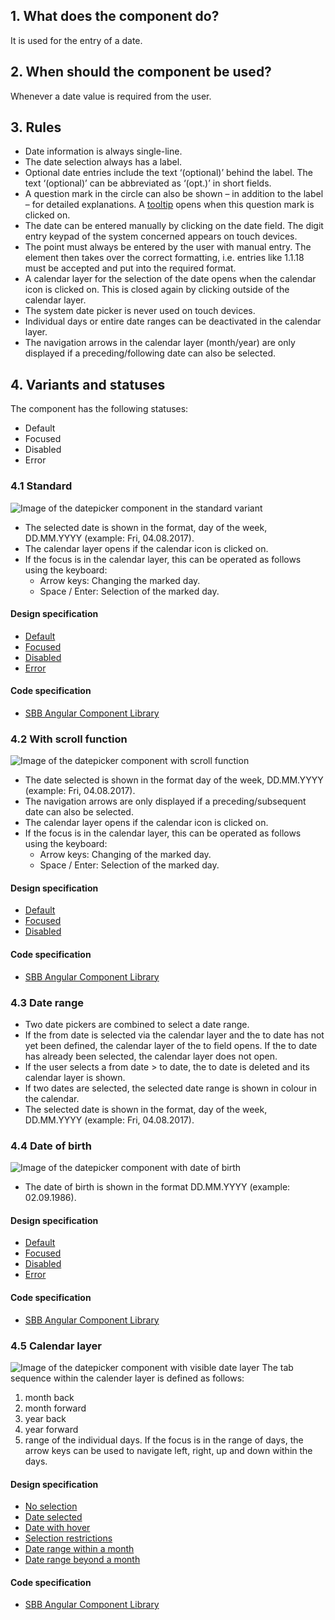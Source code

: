 ## 1. What does the component do?
It is used for the entry of a date.

## 2. When should the component be used?
Whenever a date value is required from the user.

## 3. Rules
* Date information is always single-line.
* The date selection always has a label.
* Optional date entries include the text ‘(optional)’ behind the label. The text ‘(optional)’ can be abbreviated as ‘(opt.)’ in short fields.
* A question mark in the circle can also be shown – in addition to the label – for detailed explanations. A [tooltip](https://digital.sbb.ch/en/components/tooltip) opens when this question mark is clicked on.
* The date can be entered manually by clicking on the date field. The digit entry keypad of the system concerned appears on touch devices.
* The point must always be entered by the user with manual entry. The element then takes over the correct formatting, i.e. entries like 1.1.18 must be accepted and put into the required format.
* A calendar layer for the selection of the date opens when the calendar icon is clicked on. This is closed again by clicking outside of the calendar layer.
* The system date picker is never used on touch devices.
* Individual days or entire date ranges can be deactivated in the calendar layer.
* The navigation arrows in the calendar layer (month/year) are only displayed if a preceding/following date can also be selected.

## 4. Variants and statuses
The component has the following statuses: 
* Default
* Focused
* Disabled
* Error

### 4.1 Standard
![Image of the datepicker component in the standard variant](https://raw.githubusercontent.com/sbb-design-systems/sbb-design-system/master/website/components/datepicker/images/datepicker_default.png 'class: image')
* The selected date is shown in the format, day of the week, DD.MM.YYYY (example: Fri, 04.08.2017).
* The calendar layer opens if the calendar icon is clicked on.
* If the focus is in the calendar layer, this can be operated as follows using the keyboard:
    * Arrow keys: Changing the marked day.
    * Space / Enter: Selection of the marked day.

#### Design specification
* [Default](https://sbb.invisionapp.com/d/main#/console/15744722/327605628/inspect)
* [Focused](https://sbb.invisionapp.com/d/main#/console/15744722/327605629/inspect)
* [Disabled](https://sbb.invisionapp.com/d/main#/console/15744722/327605630/inspect)
* [Error](https://sbb.invisionapp.com/d/main#/console/15744722/377703710/inspect)

#### Code specification
* [SBB Angular Component Library](https://sbb-angular.app.sbb.ch/latest/content/datepicker)

### 4.2 With scroll function
![Image of the datepicker component with scroll function](https://raw.githubusercontent.com/sbb-design-systems/sbb-design-system/master/website/components/datepicker/images/datepicker_pageable.png 'class: image')
* The date selected is shown in the format day of the week, DD.MM.YYYY (example: Fri, 04.08.2017).
* The navigation arrows are only displayed if a preceding/subsequent date can also be selected.
* The calendar layer opens if the calendar icon is clicked on.
* If the focus is in the calendar layer, this can be operated as follows using the keyboard:
    * Arrow keys: Changing of the marked day.
    * Space / Enter: Selection of the marked day.

#### Design specification
* [Default](https://sbb.invisionapp.com/d/main#/console/15744722/327605631/inspect)
* [Focused](https://sbb.invisionapp.com/d/main#/console/15744722/327605632/inspect)
* [Disabled](https://sbb.invisionapp.com/d/main#/console/15744722/327605633/inspect)

#### Code specification
* [SBB Angular Component Library](https://sbb-angular.app.sbb.ch/latest/content/datepicker)

### 4.3 Date range
* Two date pickers are combined to select a date range.
* If the from date is selected via the calendar layer and the to date has not yet been defined, the calendar layer of the to field opens. If the to date has already been selected, the calendar layer does not open.
* If the user selects a from date > to date, the to date is deleted and its calendar layer is shown.
* If two dates are selected, the selected date range is shown in colour in the calendar.
* The selected date is shown in the format, day of the week, DD.MM.YYYY (example: Fri, 04.08.2017).

### 4.4 Date of birth
![Image of the datepicker component with date of birth](https://raw.githubusercontent.com/sbb-design-systems/sbb-design-system/master/website/components/datepicker/images/datepicker_birthdate.png 'class: image')
* The date of birth is shown in the format DD.MM.YYYY (example: 02.09.1986).

#### Design specification
* [Default](https://sbb.invisionapp.com/d/main#/console/15744722/327605634/inspect)
* [Focused](https://sbb.invisionapp.com/d/main#/console/15744722/327605635/inspect)
* [Disabled](https://sbb.invisionapp.com/d/main#/console/15744722/327605636/inspect)
* [Error](https://sbb.invisionapp.com/d/main#/console/15744722/377703711/inspect)

#### Code specification
* [SBB Angular Component Library](https://sbb-angular.app.sbb.ch/latest/content/datepicker)

### 4.5 Calendar layer
![Image of the datepicker component with visible date layer](https://raw.githubusercontent.com/sbb-design-systems/sbb-design-system/master/website/components/datepicker/images/datepicker_picker.png 'class: image')
The tab sequence within the calender layer is defined as follows:
1. month back
2. month forward
3. year back
4. year forward
5. range of the individual days. If the focus is in the range of days, the arrow keys can be used to navigate left, right, up and down within the days.

#### Design specification
* [No selection](https://sbb.invisionapp.com/d/main#/console/15744722/327605637/inspect)
* [Date selected](https://sbb.invisionapp.com/d/main#/console/15744722/327605638/inspect)
* [Date with hover](https://sbb.invisionapp.com/d/main#/console/15744722/327605639/inspect)
* [Selection restrictions](https://sbb.invisionapp.com/d/main#/console/15744722/327605640/inspect)
* [Date range within a month](https://sbb.invisionapp.com/d/main#/console/15744722/327605641/inspect)
* [Date range beyond a month](https://sbb.invisionapp.com/d/main#/console/15744722/327605642/inspect)

#### Code specification
* [SBB Angular Component Library](https://sbb-angular.app.sbb.ch/latest/content/datepicker)